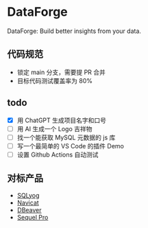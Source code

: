 # DataForge
DataForge: Build better insights from your data.

## 代码规范

- 锁定 main 分支，需要提 PR 合并
- 目标代码测试覆盖率为 80%

## todo

- [x] 用 ChatGPT 生成项目名字和口号
- [ ] 用 AI 生成一个 Logo 吉祥物
- [ ] 找一个能获取 MySQL 元数据的 js 库
- [ ] 写一个最简单的 VS Code 的插件 Demo
- [ ] 设置 Github Actions 自动测试

## 对标产品

- [SQLyog](https://webyog.com/product/sqlyog/)
- [Navicat](https://www.navicat.com/en/products/navicat-for-mysql)
- [DBeaver](https://dbeaver.io/)
- [Sequel Pro](https://sequelpro.com/)

